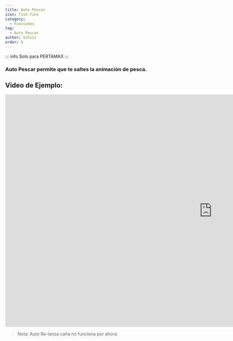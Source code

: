 ```yaml
---
title: Auto Pescar
icon: fish-fins
category:
  - Funciones
tag:
  - Auto Pescar
author: Schvis
order: 5
---
```

::: info Solo para PERTAMAX
:::
### Auto Pescar permite que te saltes la animación de pesca.

## Video de Ejemplo:

<div class="iframe-container"><iframe width="1328" height="747" src="https://www.youtube.com/embed/K_l4Tg-81iQ?list=PL5eI1Tb64p56g27qfYk7VuFTz4FK6YrKa" title="Korepi - Auto Fish" frameborder="0" allow="accelerometer; autoplay; clipboard-write; encrypted-media; gyroscope; picture-in-picture; web-share" referrerpolicy="strict-origin-when-cross-origin" allowfullscreen></iframe></div>

> Nota: Auto Re-lanza caña no funciona por ahora.
